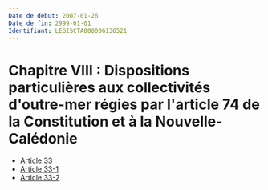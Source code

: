 ```yaml
---
Date de début: 2007-01-26
Date de fin: 2999-01-01
Identifiant: LEGISCTA000006136521
---
```


<h1>Chapitre VIII : Dispositions particulières aux collectivités d'outre-mer régies par l'article 74 de la Constitution et à la Nouvelle-Calédonie</h1>

- [Article 33](article_33.md)
- [Article 33-1](article_33-1.md)
- [Article 33-2](article_33-2.md)
